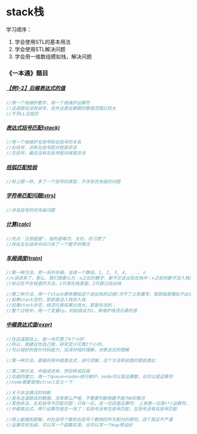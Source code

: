 # stack栈

学习顺序：

1. 学会使用STL的基本用法
2. 学会使用STL解决问题
3. 学会用一维数组模拟栈，解决问题



### 《一本通》题目

##### [【例1-2】后缀表达式的值](http://ybt.ssoier.cn:8088/problem_show.php?pid=1331)

```cpp
//用一个栈维护数字，用一个栈维护运算符
//这道题目没有括号，另外注意运算数的数值范围比较大
//不开LL见祖宗
```

##### [表达式括号匹配(stack)](http://ybt.ssoier.cn:8088/problem_show.php?pid=1353)

```cpp
//用一个栈维护左括号和右括号的关系
//右括号，没有左括号配对就是非法
//左括号，最后没有右括号配对就是非法
```

##### [括弧匹配检验](http://ybt.ssoier.cn:8088/problem_show.php?pid=1354)

```cpp
//和上题一样，多了一个括号的类型，不涉及优先级的问题
```

##### [ 字符串匹配问题(strs)](http://ybt.ssoier.cn:8088/problem_show.php?pid=1355)

```cpp
//涉及括号的优先级问题
```

##### [计算(calc)](http://ybt.ssoier.cn:8088/problem_show.php?pid=1356)

```cpp
//坑点：注意题面^，指的是幂次。太坑，坑习惯了
//存在左右括号中间只夹了一个数字的情况
```

##### [车厢调度(train)](http://ybt.ssoier.cn:8088/problem_show.php?pid=1357)

```cpp
//第一种方法，把一系列车厢，当成一个数组，1, 2, 3, 4, ..., n
//x读进来了，那么，我们就要认为：x之后的数字，都不应该出现在栈中；x之前的数字没入栈的都应该入栈
//标记在不在栈里的方法，1代表在栈里面，2代表已经出栈

//第二种方法，用一个stack硬来模拟这个进出栈的过程(冷不丁让我重写，我想我是模拟不出来的)
//如果stack空的，把前面没入栈的入栈
//如果stack非空，栈顶元素如果比我大，那是非法的；
//整个过程中，用一个变量tp，初始值设为1，来维护栈顶元素的值
```

##### [中缀表达式值(expr)](http://ybt.ssoier.cn:8088/problem_show.php?pid=1358)

```cpp
//在这道题目上，我一共花费了4个小时
//所以，我建议你自己做，研究至少花费2个小时。
//可以很好的提升代码能力，加深对栈的理解，对表达式的理解

//第一种方法，直接利用中缀表达式，进行求解，这个方法和前面的题目类似

//第二种方法，中缀读进来，然后转成后缀
//后缀的建立，用一个queue<node>进行维护，node可以是运算数，也可以是运算符
//node需要使用struct定义一下

//关于非法情况的判断
//首先这道题目的数据，没有那么严格，不需要判断除数不能为0的情况
//其他非法，左右括号不匹配问题；只有一位，这一位还是运算符; 上来第一位是+*/运算符，负号是可以的
//中缀表达式，两个运算符连在一块了；右括号没有左括号匹配，左括号没有右括号匹配

//网上能搜到题解，对左括号个数和右括号个数相同作为配对的原则，这个其实不严谨
//运算符优先级，可以写一个函数实现，也可以写一个map预设好
```

